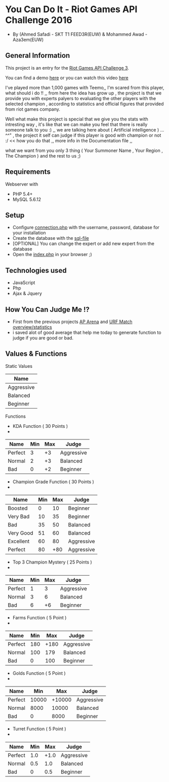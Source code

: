 # You Can Do It - Riot Games API Challenge 2016

- By (Ahmed Safadi - SKT T1 FEED3R(EUW) & Mohammed Awad - Aza3em(EUW)

## General Information

This project is an entry for the [Riot Games API Challenge 3](https://developer.riotgames.com/discussion/announcements/show/eoq3tZd1).

You can find a demo [here](http://mqds.edu.ps/aparena)
or you can watch this video [here](https://www.youtube.com/watch?v=--K_mVtt0zg)

I've played more than 1,000 games with Teemo,, I'm scared from this player, what should i do !! ,,  from here the idea has grow up , the project is that we provide you with experts palyers to evaluating the other players with the selected champion , according to statistics and official figures that provided from riot games company.

Well what make this project is special that we give you the stats with intresting  way , it's like that we can make you feel that there is really someone talk to you :) ,, we are talking here about ( Artificial intelligence ) ... ^^" , the project it self can judge if this player is good with champion or not :/ << how you do that ,, more info in the Documentation file ,,

what we want from you only 3 thing ( Your Summoner Name , Your Region , The Champion ) and the rest to us ;)

## Requirements
Webserver with
- PHP 5.4+
- MySQL 5.6.12

## Setup
- Configure [connection.php](connection.php) with the username, password, database for your installation
- Create the database with the [sql-file](sql/Riot3.sql)
- [OPTIONAL] You can change the expert or add new expert from the database
- Open the [index.php](index.php) in your browser ;)

## Technologies used
- JavaScript
- Php
- Ajax & Jquery

## How You Can Judge Me !?
- First from the previous projects [AP Arena](https://github.com/TiFu/RiotGamesAPIChallenge2) and [URF Match overview/statistics ](https://github.com/SkilledGod/URFMatchOverview)
- i saved alot of good average that help me today to generate function to judge if you are good or bad.

## Values & Functions

Static Values

| Name  |
|---|
| Aggressive  |
| Balanced  |
| Beginner  |

Functions

- KDA Function ( 30 Points )
- 
| Name  | Min  | Max  | Judge |
| --- | --- | --- | --- |
| Perfect | 3 | +3 | Aggressive |
| Normal | 2 | +3 | Balanced |
| Bad | 0 | +2 | Beginner |

- Champion Grade Function ( 30 Points )
- 
| Name  | Min  | Max  | Judge |
| --- | --- | --- | --- |
| Boosted | 0 | 10 | Beginner |
| Very Bad | 10 | 35 | Beginner |
| Bad | 35 | 50 | Balanced |
| Very Good | 51 | 60 | Balanced |
| Excellent | 60 | 80 | Aggressive |
| Perfect | 80 | +80 | Aggressive |

- Top 3 Champion Mystery ( 25 Points )
- 
| Name  | Min  | Max  | Judge |
| --- | --- | --- | --- |
| Perfect | 1 | 3 | Aggressive |
| Normal | 3 | 6 | Balanced |
| Bad | 6 | +6 | Beginner |

- Farms Function ( 5 Point )
- 
| Name  | Min  | Max  | Judge |
| --- | --- | --- | --- |
| Perfect | 180 | +180 | Aggressive |
| Normal | 100 | 179 | Balanced |
| Bad | 0 | 100 | Beginner |


- Golds Function ( 5 Point )
- 
| Name  | Min  | Max  | Judge |
| --- | --- | --- | --- |
| Perfect | 10000 | +10000 | Aggressive |
| Normal | 8000 | 10000 | Balanced |
| Bad | 0 | 8000 | Beginner |

- Turret Function ( 5 Point )
- 
| Name  | Min  | Max  | Judge |
| --- | --- | --- | --- |
| Perfect | 1.0 | +1.0 | Aggressive |
| Normal | 0.5 | 1.0 | Balanced |
| Bad | 0 | 0.5 | Beginner |

